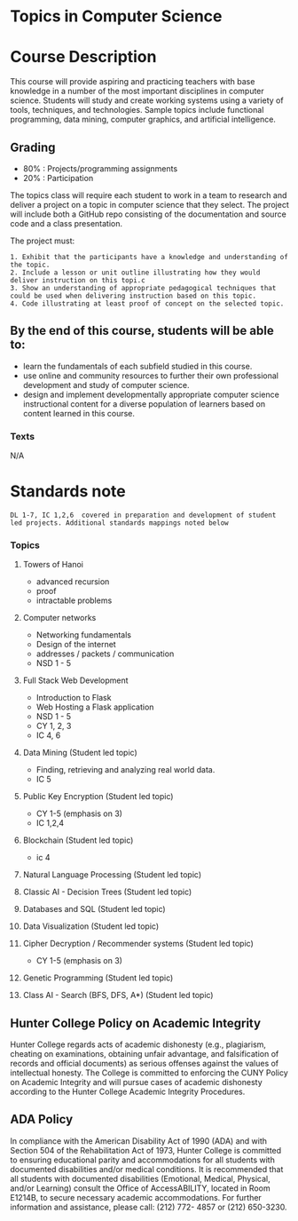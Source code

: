 # Topics in Computer Science

# Course Description

This course will provide aspiring and practicing teachers with base
knowledge in a number of the most important disciplines in computer
science. Students will study and create working systems using a
variety of tools, techniques, and technologies.  Sample topics include
functional programming, data mining, computer graphics, and artificial
intelligence.

## Grading

 - 80% : Projects/programming assignments
 - 20% : Participation

The topics class will require each student to work in a team to
research and deliver a project on a topic in computer science that
they select. The project will include both a GitHub repo consisting of
the documentation and source code and a class presentation.
	
The project must:

	1. Exhibit that the participants have a knowledge and understanding of the topic. 
	2. Include a lesson or unit outline illustrating how they would deliver instruction on this topi.c
	3. Show an understanding of appropriate pedagogical techniques that could be used when delivering instruction based on this topic.
	4. Code illustrating at least proof of concept on the selected topic.


## By the end of this course, students will be able to:
  - learn the fundamentals of each subfield studied in this course.
  - use online and community resources to further their own professional development and study of computer science.
  - design and implement developmentally appropriate computer science instructional content for a diverse population of learners based on content learned in this course.

### Texts

N/A


# Standards note
	DL 1-7, IC 1,2,6  covered in preparation and development of student led projects. Additional standards mappings noted below 
	
### Topics

 1. Towers of Hanoi 
	- advanced recursion
	- proof
	- intractable problems
 1. Computer networks
	- Networking fundamentals
	- Design of the internet
	- addresses / packets / communication
	- NSD 1 - 5
	
 1. Full Stack Web Development
	- Introduction to Flask 
	- Web Hosting a Flask application
	- NSD 1 - 5 
	- CY 1, 2, 3
	- IC 4, 6
 1. Data Mining (Student led topic)
	- Finding, retrieving and analyzing real world data.
	- IC 5
 1. Public Key Encryption (Student led topic)
	- CY 1-5 (emphasis on 3)
	- IC 1,2,4
 1. Blockchain (Student led topic)
    - ic 4
 1. Natural Language Processing (Student led topic)
 1. Classic AI - Decision Trees (Student led topic)
 1. Databases and SQL (Student led topic)
 1. Data Visualization (Student led topic)
 1. Cipher Decryption / Recommender systems (Student led topic)
	- CY 1-5 (emphasis on 3)
 1. Genetic Programming (Student led topic)
 1. Class AI - Search (BFS, DFS, A*) (Student led topic)
  


## Hunter College Policy on Academic Integrity

Hunter College regards acts of academic dishonesty (e.g., plagiarism, cheating on examinations,
obtaining unfair advantage, and falsification of records and official documents) as serious offenses
against the values of intellectual honesty. The College is committed to enforcing the CUNY Policy
on Academic Integrity and will pursue cases of academic dishonesty according to the Hunter College
Academic Integrity Procedures.

## ADA Policy

In compliance with the American Disability Act of 1990 (ADA) and with Section 504 of the
Rehabilitation Act of 1973, Hunter College is committed to ensuring educational parity and
accommodations for all students with documented disabilities and/or medical conditions. It is
recommended that all students with documented disabilities (Emotional, Medical, Physical, and/or
Learning) consult the Office of AccessABILITY, located in Room E1214B, to secure necessary
academic accommodations. For further information and assistance, please call: (212) 772- 4857 or
(212) 650-3230.
